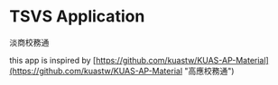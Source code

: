 # TSVS Application
淡商校務通

this app is inspired by [https://github.com/kuastw/KUAS-AP-Material](https://github.com/kuastw/KUAS-AP-Material "高應校務通")

